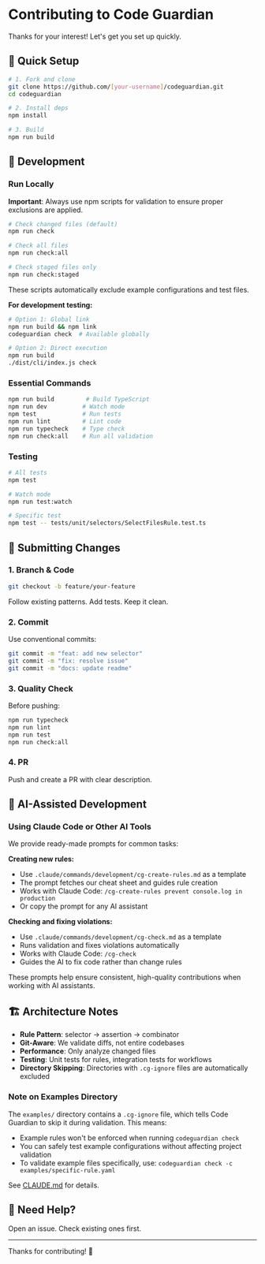 # Contributing to Code Guardian

Thanks for your interest! Let's get you set up quickly.

## 🚀 Quick Setup

```bash
# 1. Fork and clone
git clone https://github.com/[your-username]/codeguardian.git
cd codeguardian

# 2. Install deps
npm install

# 3. Build
npm run build
```

## 🔧 Development

### Run Locally

**Important**: Always use npm scripts for validation to ensure proper exclusions are applied.

```bash
# Check changed files (default)
npm run check

# Check all files
npm run check:all

# Check staged files only
npm run check:staged
```

These scripts automatically exclude example configurations and test files.

**For development testing:**

```bash
# Option 1: Global link
npm run build && npm link
codeguardian check  # Available globally

# Option 2: Direct execution
npm run build
./dist/cli/index.js check
```

### Essential Commands

```bash
npm run build         # Build TypeScript
npm run dev          # Watch mode
npm test             # Run tests
npm run lint         # Lint code
npm run typecheck    # Type check
npm run check:all    # Run all validation
```

### Testing

```bash
# All tests
npm test

# Watch mode
npm run test:watch

# Specific test
npm test -- tests/unit/selectors/SelectFilesRule.test.ts
```

## 📝 Submitting Changes

### 1. Branch & Code

```bash
git checkout -b feature/your-feature
```

Follow existing patterns. Add tests. Keep it clean.

### 2. Commit

Use conventional commits:

```bash
git commit -m "feat: add new selector"
git commit -m "fix: resolve issue"
git commit -m "docs: update readme"
```

### 3. Quality Check

Before pushing:

```bash
npm run typecheck
npm run lint
npm run test
npm run check:all
```

### 4. PR

Push and create a PR with clear description.

## 🤖 AI-Assisted Development

### Using Claude Code or Other AI Tools

We provide ready-made prompts for common tasks:

**Creating new rules:**

- Use `.claude/commands/development/cg-create-rules.md` as a template
- The prompt fetches our cheat sheet and guides rule creation
- Works with Claude Code: `/cg-create-rules prevent console.log in production`
- Or copy the prompt for any AI assistant

**Checking and fixing violations:**

- Use `.claude/commands/development/cg-check.md` as a template
- Runs validation and fixes violations automatically
- Works with Claude Code: `/cg-check`
- Guides the AI to fix code rather than change rules

These prompts help ensure consistent, high-quality contributions when working with AI assistants.

## 🏗️ Architecture Notes

- **Rule Pattern**: selector → assertion → combinator
- **Git-Aware**: We validate diffs, not entire codebases
- **Performance**: Only analyze changed files
- **Testing**: Unit tests for rules, integration tests for workflows
- **Directory Skipping**: Directories with `.cg-ignore` files are automatically excluded

### Note on Examples Directory

The `examples/` directory contains a `.cg-ignore` file, which tells Code Guardian to skip it during validation. This means:
- Example rules won't be enforced when running `codeguardian check`
- You can safely test example configurations without affecting project validation
- To validate example files specifically, use: `codeguardian check -c examples/specific-rule.yaml`

See [CLAUDE.md](CLAUDE.md) for details.

## 💬 Need Help?

Open an issue. Check existing ones first.

---

Thanks for contributing! 🎉
